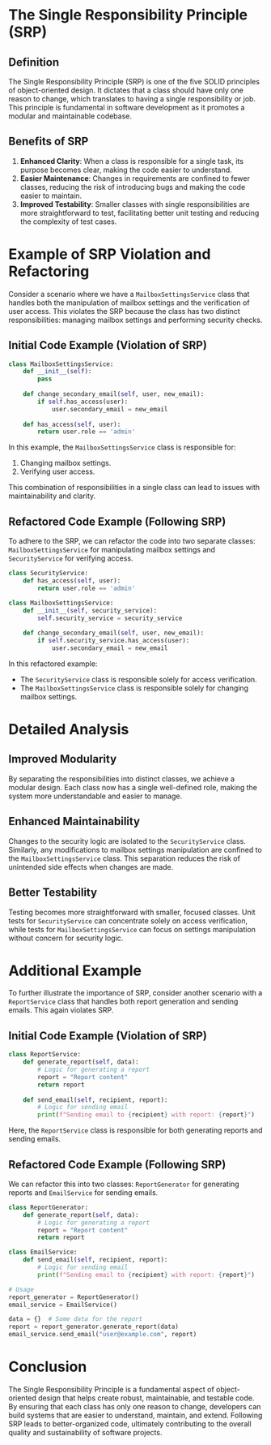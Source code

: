 
# The Single Responsibility Principle (SRP)

## Definition

The Single Responsibility Principle (SRP) is one of the five SOLID principles of object-oriented design. It dictates that a class should have only one reason to change, which translates to having a single responsibility or job. This principle is fundamental in software development as it promotes a modular and maintainable codebase.

## Benefits of SRP

1. **Enhanced Clarity**: When a class is responsible for a single task, its purpose becomes clear, making the code easier to understand.
2. **Easier Maintenance**: Changes in requirements are confined to fewer classes, reducing the risk of introducing bugs and making the code easier to maintain.
3. **Improved Testability**: Smaller classes with single responsibilities are more straightforward to test, facilitating better unit testing and reducing the complexity of test cases.

# Example of SRP Violation and Refactoring

Consider a scenario where we have a `MailboxSettingsService` class that handles both the manipulation of mailbox settings and the verification of user access. This violates the SRP because the class has two distinct responsibilities: managing mailbox settings and performing security checks.

## Initial Code Example (Violation of SRP)

```python
class MailboxSettingsService:
    def __init__(self):
        pass
  
    def change_secondary_email(self, user, new_email):
        if self.has_access(user):
            user.secondary_email = new_email
  
    def has_access(self, user):
        return user.role == 'admin'
```

In this example, the `MailboxSettingsService` class is responsible for:

1. Changing mailbox settings.
2. Verifying user access.

This combination of responsibilities in a single class can lead to issues with maintainability and clarity.

## Refactored Code Example (Following SRP)

To adhere to the SRP, we can refactor the code into two separate classes: `MailboxSettingsService` for manipulating mailbox settings and `SecurityService` for verifying access.

```python
class SecurityService:
    def has_access(self, user):
        return user.role == 'admin'

class MailboxSettingsService:
    def __init__(self, security_service):
        self.security_service = security_service
  
    def change_secondary_email(self, user, new_email):
        if self.security_service.has_access(user):
            user.secondary_email = new_email
```

In this refactored example:

- The `SecurityService` class is responsible solely for access verification.
- The `MailboxSettingsService` class is responsible solely for changing mailbox settings.

# Detailed Analysis

## Improved Modularity

By separating the responsibilities into distinct classes, we achieve a modular design. Each class now has a single well-defined role, making the system more understandable and easier to manage.

## Enhanced Maintainability

Changes to the security logic are isolated to the `SecurityService` class. Similarly, any modifications to mailbox settings manipulation are confined to the `MailboxSettingsService` class. This separation reduces the risk of unintended side effects when changes are made.

## Better Testability

Testing becomes more straightforward with smaller, focused classes. Unit tests for `SecurityService` can concentrate solely on access verification, while tests for `MailboxSettingsService` can focus on settings manipulation without concern for security logic.

# Additional Example

To further illustrate the importance of SRP, consider another scenario with a `ReportService` class that handles both report generation and sending emails. This again violates SRP.

## Initial Code Example (Violation of SRP)

```python
class ReportService:
    def generate_report(self, data):
        # Logic for generating a report
        report = "Report content"
        return report
  
    def send_email(self, recipient, report):
        # Logic for sending email
        print(f"Sending email to {recipient} with report: {report}")
```

Here, the `ReportService` class is responsible for both generating reports and sending emails.

## Refactored Code Example (Following SRP)

We can refactor this into two classes: `ReportGenerator` for generating reports and `EmailService` for sending emails.

```python
class ReportGenerator:
    def generate_report(self, data):
        # Logic for generating a report
        report = "Report content"
        return report

class EmailService:
    def send_email(self, recipient, report):
        # Logic for sending email
        print(f"Sending email to {recipient} with report: {report}")

# Usage
report_generator = ReportGenerator()
email_service = EmailService()

data = {}  # Some data for the report
report = report_generator.generate_report(data)
email_service.send_email("user@example.com", report)
```

# Conclusion

The Single Responsibility Principle is a fundamental aspect of object-oriented design that helps create robust, maintainable, and testable code. By ensuring that each class has only one reason to change, developers can build systems that are easier to understand, maintain, and extend. Following SRP leads to better-organized code, ultimately contributing to the overall quality and sustainability of software projects.
